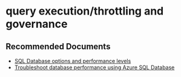 <properties
	pageTitle="query execution/throttling and governance"
	description="query execution/throttling and governance"
	service="microsoft.sql"
	resource="servers"
	authors="aashu"
	authoralias="Agrawal-Ashutosh"
	displayOrder=""
	selfHelpType="generic"
	supportTopicIds="31980436"
	resourceTags=""
	productPesIds="13491"
	cloudEnvironments="public"
/>

# query execution/throttling and governance

## **Recommended Documents**

* [SQL Database options and performance levels](https://azure.microsoft.com/documentation/articles/sql-database-service-tiers/)<br>
* [Troubleshoot database performance using Azure SQL Database](https://azure.microsoft.com/documentation/articles/sql-database-troubleshoot-performance/)
